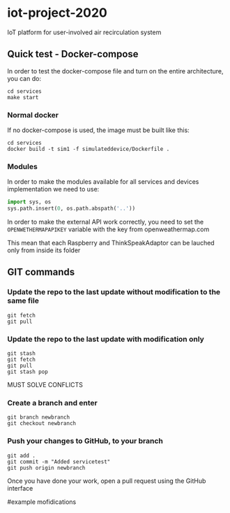 # iot-project-2020
IoT platform for user-involved air recirculation system

## Quick test - Docker-compose
In order to test the docker-compose file and turn on the entire architecture, you can do:
```
cd services
make start
```

### Normal docker
If no docker-compose is used, the image must be built like this:
```
cd services
docker build -t sim1 -f simulateddevice/Dockerfile .
```

### Modules
In order to make the modules available for all services and devices implementation we need to use:
```python
import sys, os
sys.path.insert(0, os.path.abspath('..'))
```

In order to make the external API work correctly, you need to set the `OPENWETHERMAPAPIKEY` variable with the key from openweathermap.com

This mean that each Raspberry and ThinkSpeakAdaptor can be lauched only from inside its folder





## GIT commands

### Update the repo to the last update without modification to the same file
```
git fetch
git pull
```

### Update the repo to the last update with modification only
```
git stash
git fetch
git pull
git stash pop
```
MUST SOLVE CONFLICTS

### Create a branch and enter
```
git branch newbranch
git checkout newbranch
```

### Push your changes to GitHub, to your branch
```
git add .
git commit -m "Added servicetest"
git push origin newbranch
```
Once you have done your work, open a pull request using the GitHub interface

#example mofidications
